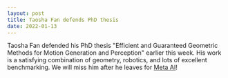 ```yaml
---
layout: post
title: Taosha Fan defends PhD thesis
date: 2022-01-13
---
```


Taosha Fan defended his PhD thesis "Efficient and Guaranteed Geometric Methods for Motion Generation and Perception" earlier this week. His work is a satisfying combination of geometry, robotics, and lots of excellent benchmarking. We will miss him after he leaves for [Meta AI](https://ai.facebook.com/)!
